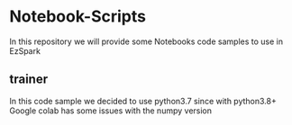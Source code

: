 # Notebook-Scripts

In this repository we will provide some Notebooks code samples to use in EzSpark

## trainer

In this code sample we decided to use python3.7 since with python3.8+ Google colab has some issues with the numpy version
